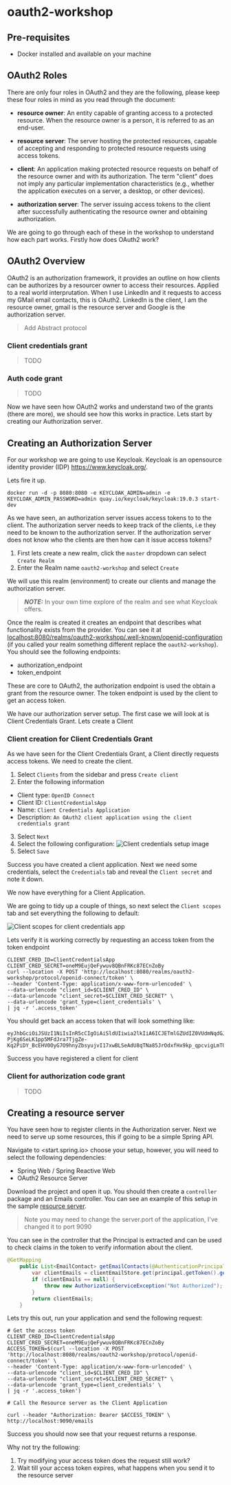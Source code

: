 # oauth2-workshop

## Pre-requisites

* Docker installed and available on your machine

## OAuth2 Roles

There are only four roles in OAuth2 and they are the following, please keep these four roles in mind as you read through the document:

* **resource owner**:
An entity capable of granting access to a protected resource.
When the resource owner is a person, it is referred to as an
end-user.

* **resource server**:
The server hosting the protected resources, capable of accepting
and responding to protected resource requests using access tokens.

* **client**:
An application making protected resource requests on behalf of the
resource owner and with its authorization.  The term "client" does
not imply any particular implementation characteristics (e.g.,
whether the application executes on a server, a desktop, or other
devices).

* **authorization server**:
The server issuing access tokens to the client after successfully
authenticating the resource owner and obtaining authorization.

We are going to go through each of these in the workshop to understand how each part works.
Firstly how does OAuth2 work?

## OAuth2 Overview

OAuth2 is an authorization framework, it provides an outline on how clients can be authorizes by a resourcer owner to access their resources.
Applied to a real world interprutation. When I use LinkedIn and it requests to access my GMail email contacts, this is OAuth2. LinkedIn is the client, I am the resource owner, gmail is the resource server and Google is the authorization server.

> Add Abstract protocol

### Client credentials grant

> TODO

### Auth code grant

> TODO

Now we have seen how OAuth2 works and understand two of the grants (there are more), we should see how this works in practice.
Lets start by creating our Authorization server.

## Creating an Authorization Server

For our workshop we are going to use Keycloak.
Keycloak is an opensource identity provider (IDP) <https://www.keycloak.org/>.

Lets fire it up.

```shell
docker run -d -p 8080:8080 -e KEYCLOAK_ADMIN=admin -e KEYCLOAK_ADMIN_PASSWORD=admin quay.io/keycloak/keycloak:19.0.3 start-dev
``` 

As we have seen, an authorization server issues access tokens to to the client.
The authorization server needs to keep track of the clients, i.e they need to be known to the authorization server.
If the authorization server does not know who the clients are then how can it issue access tokens?

1. First lets create a new realm, click the `master` dropdown can select `Create Realm`
2. Enter the Realm name `oauth2-workshop` and select `Create`

We will use this realm (environment) to create our clients and manage the authorization server.

> **_NOTE:_** In your own time explore of the realm and see what Keycloak offers.

Once the realm is created it creates an endpoint that describes what functionality exists from the provider.
You can see it at <localhost:8080/realms/oauth2-workshop/.well-known/openid-configuration> (if you called your realm something different replace the `oauth2-workshop`).
You should see the following endpoints:

* authorization_endpoint
* token_endpoint

These are core to OAuth2, the authorization endpoint is used the obtain a grant from the resource owner.
The token endpoint is used by the client to get an access token.

We have our authorization server setup.
The first case we will look at is Client Credentials Grant.
Lets create a Client

### Client creation for Client Credentials Grant

As we have seen for the Client Credentials Grant, a Client directly requests access tokens.
We need to create the client.

1. Select `Clients` from the sidebar and press `Create client`
2. Enter the following information
  * Client type: `OpenID Connect`
  * Client ID: `ClientCredentialsApp`
  * Name: `Client Credentials Application`
  * Description: `An OAuth2 client application using the client credentials grant`
3. Select `Next`
4. Select the following configuration:
![Client credentials setup image](images/client-credentials-setup.png "Client credentials setup")
5. Select `Save`

Success you have created a client application.
Next we need some credentials, select the `Credentials` tab and reveal the `Client secret` and note it down.

We now have everything for a Client Application.

We are going to tidy up a couple of things, so next select the `Client scopes` tab and set everything the following to default:

![Client scopes for client credentials app](images/cleint-credentials-scopes.png)

Lets verify it is working correctly by requesting an access token from the token endpoint

```shell
CLIENT_CRED_ID=ClientCredentialsApp
CLIENT_CRED_SECRET=oneM9EujQeFywuv8QBnFRKc87ECnZoBy
curl --location -X POST 'http://localhost:8080/realms/oauth2-workshop/protocol/openid-connect/token' \
--header 'Content-Type: application/x-www-form-urlencoded' \
--data-urlencode "client_id=$CLIENT_CRED_ID" \
--data-urlencode "client_secret=$CLIENT_CRED_SECRET" \
--data-urlencode 'grant_type=client_credentials' \
| jq -r '.access_token'
```

You should get back an access token that will look something like:

```shell
eyJhbGciOiJSUzI1NiIsInR5cCIgOiAiSldUIiwia2lkIiA6ICJETmlGZUdIZ0VUdmNqdGJ4bzZVa0VIR3VfeXJrYlpCUnVJbzBGLWplWmtFIn0.eyJleHAiOjE2NjY4NzE5NzYsImlhdCI6MTY2Njg3MTY3NiwianRpIjoiY2FhNzdlNzAtNTc3Yi00NGRiLWJjYmEtNzI3M2Q1MzMyZTNiIiwiaXNzIjoiaHR0cDovL2xvY2FsaG9zdDo4MDgwL3JlYWxtcy9vYXV0aDItd29ya3Nob3AiLCJzdWIiOiJhYTY5OThjZC1iZTY4LTRkNTktODljYS00ZmJjMzlkM2E0NmYiLCJ0eXAiOiJCZWFyZXIiLCJhenAiOiJDbGllbnRDcmVkZW50aWFsc0FwcCIsImFjciI6IjEiLCJzY29wZSI6IiIsImNsaWVudEhvc3QiOiIxNzIuMTcuMC4xIiwiY2xpZW50SWQiOiJDbGllbnRDcmVkZW50aWFsc0FwcCIsImNsaWVudEFkZHJlc3MiOiIxNzIuMTcuMC4xIn0.CVprHTzQYneKvONa8HbjSLO1lp9S47mDlvMhTyfCJSKaFYBN84IqnbbjEkV4jLemkVmaXwDfSRFIzSG1JFO0tdH2DYPR-PjKg6SeLK1pp5MFdJra7TjgZe-Kq2PiDY_BcEHV0OyG7O9hnyZbsyujvI17xwBLSeAdU8qTNa85JrOdxfHx9kp_qpcvigLmTQr9BgCO_ckO_lb0ZI1uJOakaDWCewDspOFe6abazdaTgEraZOU_UROR7MYumSMq1xBJC79vuv3eMCzfjm3yKKXam05HuhbwdjCUI5_vIeL8DDtBtWV3FblKepj4K4i3fId_O6sd5XFyum6kVrXvKvFgAw
```

Success you have registered a client for client 

### Client for authorization code grant

> TODO

## Creating a resource server

You have seen how to register clients in the Authorization server.
Next we need to serve up some resources, this if going to be a simple Spring API.

Navigate to <start.spring.io> choose your setup, however, you will need to select the following dependencies:

* Spring Web / Spring Reactive Web
* OAuth2 Resource Server

Download the project and open it up.
You should then create a `controller` package and an Emails controller.
You can see an example of this setup in the sample [resource server](code/oauth2/resource-server/).

> Note you may need to change the server.port of the application, I've changed it to port 9090

You can see in the controller that the Principal is extracted and can be used to check claims in the token to verify information about the client.

```java
@GetMapping
	public List<EmailContact> getEmailContacts(@AuthenticationPrincipal JwtAuthenticationToken principal) {
		var clientEmails = clientEmailStore.get(principal.getToken().getClaimAsString("azp"));
		if (clientEmails == null) {
			throw new AuthorizationServiceException("Not Authorized");
		}
		return clientEmails;
	}
```

Lets try this out, run your application and send the following request:

```shell
# Get the access token
CLIENT_CRED_ID=ClientCredentialsApp
CLIENT_CRED_SECRET=oneM9EujQeFywuv8QBnFRKc87ECnZoBy
ACCESS_TOKEN=$(curl --location -X POST 'http://localhost:8080/realms/oauth2-workshop/protocol/openid-connect/token' \
--header 'Content-Type: application/x-www-form-urlencoded' \
--data-urlencode "client_id=$CLIENT_CRED_ID" \
--data-urlencode "client_secret=$CLIENT_CRED_SECRET" \
--data-urlencode 'grant_type=client_credentials' \
| jq -r '.access_token')

# Call the Resource server as the Client Application

curl --header "Authorization: Bearer $ACCESS_TOKEN" \
http://localhost:9090/emails
```

Success you should now see that your request returns a response.

Why not try the following:

1. Try modifying your access token does the request still work?
2. Wait till your access token expires, what happens when you send it to the resource server

